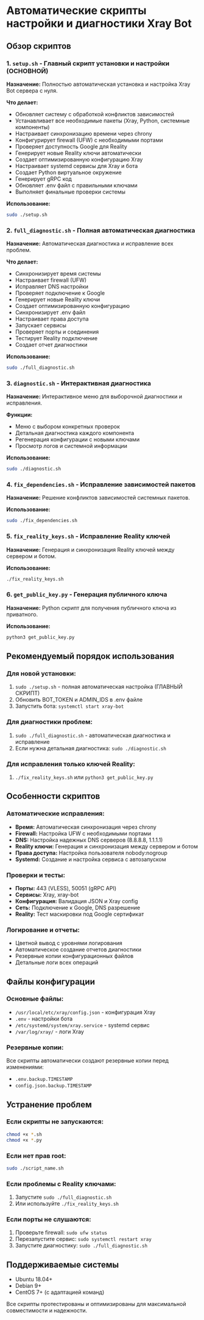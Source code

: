 # Автоматические скрипты настройки и диагностики Xray Bot

## Обзор скриптов

### 1. `setup.sh` - Главный скрипт установки и настройки (ОСНОВНОЙ)
**Назначение:** Полностью автоматическая установка и настройка Xray Bot сервера с нуля.

**Что делает:**
- Обновляет систему с обработкой конфликтов зависимостей
- Устанавливает все необходимые пакеты (Xray, Python, системные компоненты)
- Настраивает синхронизацию времени через chrony
- Конфигурирует firewall (UFW) с необходимыми портами
- Проверяет доступность Google для Reality
- Генерирует новые Reality ключи автоматически
- Создает оптимизированную конфигурацию Xray
- Настраивает systemd сервисы для Xray и бота
- Создает Python виртуальное окружение
- Генерирует gRPC код
- Обновляет .env файл с правильными ключами
- Выполняет финальные проверки системы

**Использование:**
```bash
sudo ./setup.sh
```

### 2. `full_diagnostic.sh` - Полная автоматическая диагностика
**Назначение:** Автоматическая диагностика и исправление всех проблем.

**Что делает:**
- Синхронизирует время системы
- Настраивает firewall (UFW)
- Исправляет DNS настройки
- Проверяет подключение к Google
- Генерирует новые Reality ключи
- Создает оптимизированную конфигурацию
- Синхронизирует .env файл
- Настраивает права доступа
- Запускает сервисы
- Проверяет порты и соединения
- Тестирует Reality подключение
- Создает отчет диагностики

**Использование:**
```bash
sudo ./full_diagnostic.sh
```

### 3. `diagnostic.sh` - Интерактивная диагностика
**Назначение:** Интерактивное меню для выборочной диагностики и исправления.

**Функции:**
- Меню с выбором конкретных проверок
- Детальная диагностика каждого компонента
- Регенерация конфигурации с новыми ключами
- Просмотр логов и системной информации

**Использование:**
```bash
sudo ./diagnostic.sh
```

### 4. `fix_dependencies.sh` - Исправление зависимостей пакетов
**Назначение:** Решение конфликтов зависимостей системных пакетов.

**Использование:**
```bash
sudo ./fix_dependencies.sh
```

### 5. `fix_reality_keys.sh` - Исправление Reality ключей
**Назначение:** Генерация и синхронизация Reality ключей между сервером и ботом.

**Использование:**
```bash
./fix_reality_keys.sh
```

### 6. `get_public_key.py` - Генерация публичного ключа
**Назначение:** Python скрипт для получения публичного ключа из приватного.

**Использование:**
```bash
python3 get_public_key.py
```

## Рекомендуемый порядок использования

### Для новой установки:
1. `sudo ./setup.sh` - полная автоматическая настройка (ГЛАВНЫЙ СКРИПТ)
2. Обновить BOT_TOKEN и ADMIN_IDS в .env файле
3. Запустить бота: `systemctl start xray-bot`

### Для диагностики проблем:
1. `sudo ./full_diagnostic.sh` - автоматическая диагностика и исправление
2. Если нужна детальная диагностика: `sudo ./diagnostic.sh`

### Для исправления только ключей Reality:
1. `./fix_reality_keys.sh` или `python3 get_public_key.py`

## Особенности скриптов

### Автоматические исправления:
- **Время:** Автоматическая синхронизация через chrony
- **Firewall:** Настройка UFW с необходимыми портами
- **DNS:** Настройка надежных DNS серверов (8.8.8.8, 1.1.1.1)
- **Reality ключи:** Генерация и синхронизация между сервером и ботом
- **Права доступа:** Настройка пользователя nobody:nogroup
- **Systemd:** Создание и настройка сервиса с автозапуском

### Проверки и тесты:
- **Порты:** 443 (VLESS), 50051 (gRPC API)
- **Сервисы:** Xray, xray-bot
- **Конфигурация:** Валидация JSON и Xray config
- **Сеть:** Подключение к Google, DNS разрешение
- **Reality:** Тест маскировки под Google сертификат

### Логирование и отчеты:
- Цветной вывод с уровнями логирования
- Автоматическое создание отчетов диагностики
- Резервные копии конфигурационных файлов
- Детальные логи всех операций

## Файлы конфигурации

### Основные файлы:
- `/usr/local/etc/xray/config.json` - конфигурация Xray
- `.env` - настройки бота
- `/etc/systemd/system/xray.service` - systemd сервис
- `/var/log/xray/` - логи Xray

### Резервные копии:
Все скрипты автоматически создают резервные копии перед изменениями:
- `.env.backup.TIMESTAMP`
- `config.json.backup.TIMESTAMP`

## Устранение проблем

### Если скрипты не запускаются:
```bash
chmod +x *.sh
chmod +x *.py
```

### Если нет прав root:
```bash
sudo ./script_name.sh
```

### Если проблемы с Reality ключами:
1. Запустите `sudo ./full_diagnostic.sh`
2. Или используйте `./fix_reality_keys.sh`

### Если порты не слушаются:
1. Проверьте firewall: `sudo ufw status`
2. Перезапустите сервис: `sudo systemctl restart xray`
3. Запустите диагностику: `sudo ./full_diagnostic.sh`

## Поддерживаемые системы
- Ubuntu 18.04+
- Debian 9+
- CentOS 7+ (с адаптацией команд)

Все скрипты протестированы и оптимизированы для максимальной совместимости и надежности.
